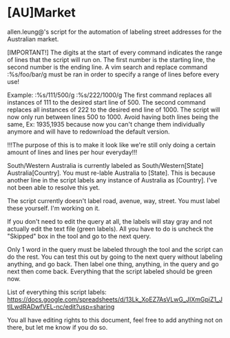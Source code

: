 # [AU]Market
allen.leung@'s script for the automation of labeling street addresses for the Australian market.

[IMPORTANT!]
The digits at the start of every command indicates the range of lines that the script will run on. The first number is the starting line, the second number is the ending line. A vim search and replace command :%s/foo/bar/g must be ran in order to specify a range of lines before every use!

Example:
:%s/111/500/g
:%s/222/1000/g
The first command replaces all instances of 111 to the desired start line of 500.
The second command replaces all instances of 222 to the desired end line of 1000.
The script will now only run between lines 500 to 1000. Avoid having both lines being the same, Ex: 1935,1935 because now you can't change them individually anymore and will have to redownload the default version.

!!!The purpose of this is to make it look like we're still only doing a certain amount of lines and lines per hour everyday!!!

South/Western Australia is currently labeled as South/Western[State] Australia[Country]. You must re-lable Australia to [State].
This is because another line in the script labels any instance of Australia as [Country]. I've not been able to resolve this yet.

The script currently doesn't label road, avenue, way, street. You must label these yourself. I'm working on it.

If you don't need to edit the query at all, the labels will stay gray and not actually edit the text file (green labels). All you have to do is uncheck the "Skipped" box in the tool and go to the next query. 

Only 1 word in the query must be labeled through the tool and the script can do the rest. You can test this out by going to the next query without labeling anything, and go back. Then label one thing, anything, in the query and go next then come back. Everything that the script labeled should be green now.

List of everything this script labels: https://docs.google.com/spreadsheets/d/13Lk_XoEZ7AsVLwG_JIXmGpiZ1_JtILwdRADwfVEL-nc/edit?usp=sharing

You all have editing rights to this document, feel free to add anything not on there, but let me know if you do so.
